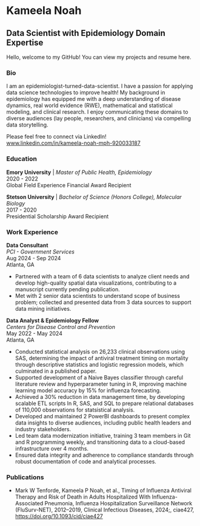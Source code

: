 # Kameela Noah
## Data Scientist with Epidemiology Domain Expertise

Hello, welcome to my GitHub! You can view my projects and resume here. 

### Bio
I am an epidemiologist-turned-data-scientist. I have a passion for applying data science technologies to improve health! My background in epidemiology has equipped me with a deep understanding of disease dynamics, real world evidence (RWE), mathematical and statistical modeling, and clinical research. I enjoy communicating these domains to diverse audiences (lay people, researchers, and clinicians) via compelling data storytelling.

Please feel free to connect via LinkedIn!  
www.linkedin.com/in/kameela-noah-mph-920033187

### Education
**Emory University** | *Master of Public Health, Epidemiology*  
2020 - 2022  
Global Field Experience Financial Award Recipient

**Stetson University** | *Bachelor of Science (Honors College), Molecular Biology*  
2017 - 2020  
Presidential Scholarship Award Recipient

### Work Experience
**Data Consultant**  
*PCI - Government Services*  
Aug 2024 - Sep 2024  
Atlanta, GA

- Partnered with a team of 6 data scientists to analyze client needs and develop high-quality spatial data visualizations, contributing to a manuscript currently pending publication.
- Met with 2 senior data scientists to understand scope of business problem; collected and presented data from 3 data sources to support data mining initiatives.

**Data Analyst & Epidemiology Fellow**  
*Centers for Disease Control and Prevention*  
May 2022 - May 2024  
Atlanta, GA

- Conducted statistical analysis on 26,233 clinical observations using SAS, determining the impact of antiviral treatment timing on mortality through descriptive statistics and logistic regression models, which culminated in a published paper.
- Supported development of a Naive Bayes classifier through careful literature review and hyperparameter tuning in R, improving machine learning model accuracy by 15% for influenza forecasting.
- Achieved a 30% reduction in data management time, by developing scalable ETL scripts In R, SAS, and SQL to prepare relational databases of 110,000 observations for statsistical analysis.
- Developed and maintained 2 PowerBI dashboards to present complex data insights to diverse audiences, including public health leaders and industry stakeholders.
- Led team data modernization initiative, training 3 team members in Git and R programming weekly, and transitioning data to a cloud-based infrastructure over 4 months.
- Ensured data integrity and adherence to compliance standards through robust documentation of code and analytical processes.

### Publications

- Mark W Tenforde, Kameela P Noah, et al., Timing of Influenza Antiviral Therapy and Risk of Death in Adults Hospitalized With Influenza-Associated Pneumonia, Influenza Hospitalization Surveillance Network (FluSurv-NET), 2012–2019, Clinical Infectious Diseases, 2024;, ciae427, https://doi.org/10.1093/cid/ciae427

